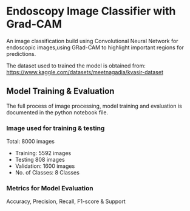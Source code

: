 # Endoscopy Image Classifier with Grad-CAM
An image classification build using Convolutional Neural Network for endoscopic images,using GRad-CAM to highlight important regions for predictions.

The dataset used to trained the model is obtained from: https://www.kaggle.com/datasets/meetnagadia/kvasir-dataset


## Model Training & Evaluation
The full process of image processing, model training and evaluation is documented in the python notebook file.
### Image used for training & testing
Total: 8000 images
- Training: 5592 images
- Testing 808 images
- Validation: 1600 images
- No. of Classes: 8 Classes
### Metrics for Model Evaluation
Accuracy, Precision, Recall, F1-score & Support 


